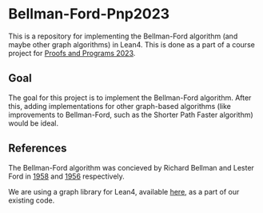 # Bellman-Ford-Pnp2023

This is a repository for implementing the Bellman-Ford algorithm (and maybe other graph algorithms) in Lean4. This is done as a part of a course project for [Proofs and Programs 2023](http://math.iisc.ac.in/~gadgil/proofs-and-programs-2023/).

## Goal

The goal for this project is to implement the Bellman-Ford algorithm. After this, adding implementations for other graph-based algorithms (like improvements to Bellman-Ford, such as the Shorter Path Faster algorithm) would be ideal.

## References

The Bellman-Ford algorithm was concieved by Richard Bellman and Lester Ford in [1958](https://www.ams.org/journals/qam/1958-16-01/S0033-569X-1958-0102435-2/) and [1956](https://www.rand.org/pubs/papers/P923.html) respectively.

We are using a graph library for Lean4, available [here](https://github.com/goens/graph-library-for-lean4), as a part of our existing code.
